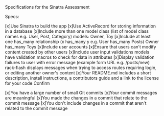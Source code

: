 Specifications for the Sinatra Assessment

Specs:

 [x]Use Sinatra to build the app
 [x]Use ActiveRecord for storing information in a database
 [x]Include more than one model class (list of model class names e.g. User, Post, Category)
    models: Owner, Toy
 [x]Include at least one has_many relationship (x has_many y e.g. User has_many Posts)
    Owner has_many Toys
 [x]Include user accounts
 [x]Ensure that users can't modify content created by other users
 [x]Include user input validations
    models have validation macros to check for data in attributes
 [x]Display validation failures to user with error message (example form URL e.g. /posts/new)
    rack-flash displays messages when trying to access routes requiring login, or editing another owner's content
 [x]Your README.md includes a short description, install instructions, a contributors guide and a link to the license for your code
Confirm

 [x]You have a large number of small Git commits
 [x]Your commit messages are meaningful
 [x]You made the changes in a commit that relate to the commit message
 [x]You don't include changes in a commit that aren't related to the commit message

